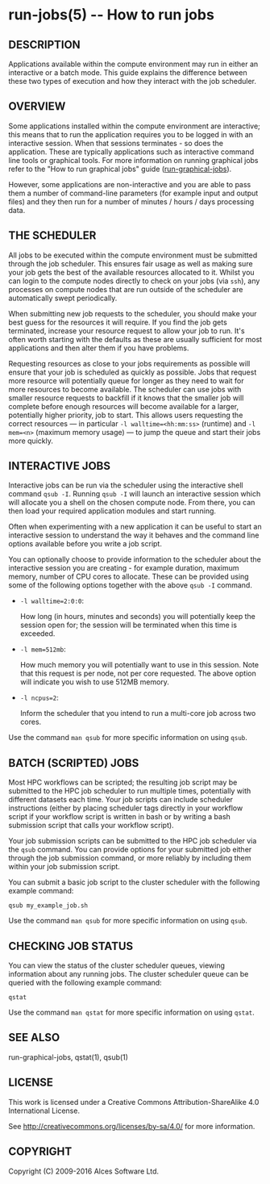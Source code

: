 # run-jobs(5) -- How to run jobs

## DESCRIPTION

Applications available within the compute environment may run in
either an interactive or a batch mode. This guide explains the
difference between these two types of execution and how they interact
with the job scheduler.

## OVERVIEW

Some applications installed within the compute environment are
interactive; this means that to run the application requires you to be
logged in with an interactive session. When that sessions terminates -
so does the application. These are typically applications such as
interactive command line tools or graphical tools. For more
information on running graphical jobs refer to the "How to run
graphical jobs" guide ([run-graphical-jobs](run-graphical-jobs)).

However, some applications are non-interactive and you are able to
pass them a number of command-line parameters (for example input and
output files) and they then run for a number of minutes / hours / days
processing data.

## THE SCHEDULER

All jobs to be executed within the compute environment must be
submitted through the job scheduler. This ensures fair usage as well
as making sure your job gets the best of the available resources
allocated to it. Whilst you can login to the compute nodes directly to
check on your jobs (via `ssh`), any processes on compute nodes that
are run outside of the scheduler are automatically swept periodically.

When submitting new job requests to the scheduler, you should make
your best guess for the resources it will require. If you find the job
gets terminated, increase your resource request to allow your job to
run. It's often worth starting with the defaults as these are usually
sufficient for most applications and then alter them if you have
problems.

Requesting resources as close to your jobs requirements as possible
will ensure that your job is scheduled as quickly as possible. Jobs
that request more resource will potentially queue for longer as they
need to wait for more resources to become available. The scheduler can
use jobs with smaller resource requests to backfill if it knows that
the smaller job will complete before enough resources will become
available for a larger, potentially higher priority, job to
start. This allows users requesting the correct resources &mdash; in
particular `-l walltime=<hh:mm:ss>` (runtime) and `-l mem=<n>` (maximum
memory usage) &mdash; to jump the queue and start their jobs more quickly.

## INTERACTIVE JOBS

Interactive jobs can be run via the scheduler using the interactive
shell command `qsub -I`. Running `qsub -I` will launch an interactive
session which will allocate you a shell on the chosen compute node.
From there, you can then load your required application modules and
start running.

Often when experimenting with a new application it can be useful to
start an interactive session to understand the way it behaves and the
command line options available before you write a job script.

You can optionally choose to provide information to the scheduler
about the interactive session you are creating - for example duration,
maximum memory, number of CPU cores to allocate. These can be provided
using some of the following options together with the above `qsub -I`
command.

 * `-l walltime=2:0:0`:

   How long (in hours, minutes and seconds) you will potentially keep
   the session open for; the session will be terminated when this time
   is exceeded.

 * `-l mem=512mb`:

   How much memory you will potentially want to use in this session.
   Note that this request is per node, not per core requested. The
   above option will indicate you wish to use 512MB memory.

 * `-l ncpus=2`:

   Inform the scheduler that you intend to run a multi-core job across
   two cores.

Use the command `man qsub` for more specific information on using
`qsub`.

## BATCH (SCRIPTED) JOBS

Most HPC workflows can be scripted; the resulting job script may be
submitted to the HPC job scheduler to run multiple times, potentially
with different datasets each time. Your job scripts can include
scheduler instructions (either by placing scheduler tags directly in
your workflow script if your workflow script is written in bash or by
writing a bash submission script that calls your workflow script).

Your job submission scripts can be submitted to the HPC job scheduler
via the `qsub` command. You can provide options for your submitted job
either through the job submission command, or more reliably by including
them within your job submission script.

You can submit a basic job script to the cluster scheduler with the
following example command:

   `qsub my_example_job.sh`

Use the command `man qsub` for more specific information on using
`qsub`.

## CHECKING JOB STATUS

You can view the status of the cluster scheduler queues, viewing information
about any running jobs. The cluster scheduler queue can be queried with the
following example command:

   `qstat`

Use the command `man qstat` for more specific information on using
`qstat`.

## SEE ALSO

run-graphical-jobs, qstat(1), qsub(1)

## LICENSE

This work is licensed under a Creative Commons Attribution-ShareAlike
4.0 International License.

See <http://creativecommons.org/licenses/by-sa/4.0/> for more
information.

## COPYRIGHT

Copyright (C) 2009-2016 Alces Software Ltd.
